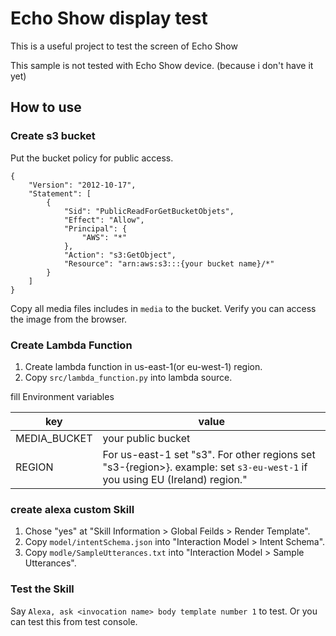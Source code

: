 # Echo Show display test

This is a useful project to test the screen of Echo Show

This sample is not tested with Echo Show device.
(because i don't have it yet)

## How to use

### Create s3 bucket

Put the bucket policy for public access.

```
{
    "Version": "2012-10-17",
    "Statement": [
        {
            "Sid": "PublicReadForGetBucketObjets",
            "Effect": "Allow",
            "Principal": {
                "AWS": "*"
            },
            "Action": "s3:GetObject",
            "Resource": "arn:aws:s3:::{your bucket name}/*"
        }
    ]
}
```

Copy all media files includes in `media` to the bucket.
Verify you can access the image from the browser.

### Create Lambda Function

1. Create lambda function in us-east-1(or eu-west-1) region.
2. Copy `src/lambda_function.py` into lambda source.

fill Environment variables

|key|value|
|---|-----|
|MEDIA_BUCKET|your public bucket|
|REGION|For us-east-1 set "s3". For other regions set "s3-{region>}. example: set `s3-eu-west-1` if you using EU (Ireland) region."|

### create alexa custom Skill

1. Chose "yes" at "Skill Information > Global Feilds > Render Template".
2. Copy `model/intentSchema.json` into "Interaction Model > Intent Schema".
3. Copy `modle/SampleUtterances.txt` into "Interaction Model > Sample Utterances".


### Test the Skill

Say `Alexa, ask <invocation name> body template number 1` to test.
Or you can test this from test console.
